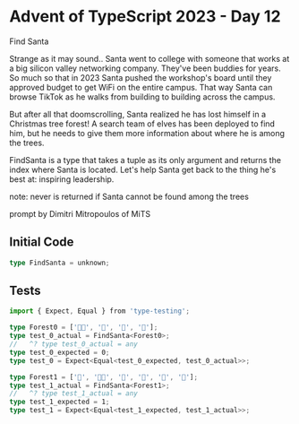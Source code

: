 # Advent of TypeScript 2023 - Day 12

Find Santa

Strange as it may sound.. Santa went to college with someone that works at a big silicon valley networking company. They've been buddies for years. So much so that in 2023 Santa pushed the workshop's board until they approved budget to get WiFi on the entire campus. That way Santa can browse TikTok as he walks from building to building across the campus.

But after all that doomscrolling, Santa realized he has lost himself in a Christmas tree forest! A search team of elves has been deployed to find him, but he needs to give them more information about where he is among the trees.

FindSanta is a type that takes a tuple as its only argument and returns the index where Santa is located. Let's help Santa get back to the thing he's best at: inspiring leadership.

note: never is returned if Santa cannot be found among the trees

prompt by Dimitri Mitropoulos of MiTS

## Initial Code
```typescript
type FindSanta = unknown;
```

## Tests
```typescript
import { Expect, Equal } from 'type-testing';

type Forest0 = ['🎅🏼', '🎄', '🎄', '🎄'];
type test_0_actual = FindSanta<Forest0>;
//   ^? type test_0_actual = any
type test_0_expected = 0;
type test_0 = Expect<Equal<test_0_expected, test_0_actual>>;

type Forest1 = ['🎄', '🎅🏼', '🎄', '🎄', '🎄', '🎄'];
type test_1_actual = FindSanta<Forest1>;
//   ^? type test_1_actual = any
type test_1_expected = 1;
type test_1 = Expect<Equal<test_1_expected, test_1_actual>>;

```